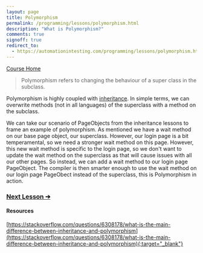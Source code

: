 ```yaml
---
layout: page
title: Polymorphism
permalink: /programming/lessons/polymorphism.html
description: "What is Polymorphism?"
comments: true
signoff: true
redirect_to:
  - https://automationintesting.com/programming/lessons/polymorphism.html
---
```

[Course Home](../course)

>Polymorphism refers to changing the behaviour of a super class in the subclass.

Polymorphism is highly coupled with [inheritance](../lessons/inheritance). In simple terms, we can overwrite methods (not in all languages) of the superclass with a method on the subclass.

We can take our scenario of PageObjects from the inheritance lessons to frame an example of polymorphism. As mentioned we have a wait method on our base page object, our superclass. However, our login page is a bit temperamental, so we need a stronger wait method on this page. However, this new wait method is specific to the login page, so we don't want to update the wait method on the superclass as that will cause issues with all our other pages. So instead, we can add a wait method to our login page PageObject. The compiler is then smarter enough to use the wait method on our login page PageObect instead of the superclass, this is Polymorphism in action. 

### [Next Lesson &#10132;](../lessons/decomposition)

#### Resources
[https://stackoverflow.com/questions/6308178/what-is-the-main-difference-between-inheritance-and-polymorphism](https://stackoverflow.com/questions/6308178/what-is-the-main-difference-between-inheritance-and-polymorphism){:target="_blank"}